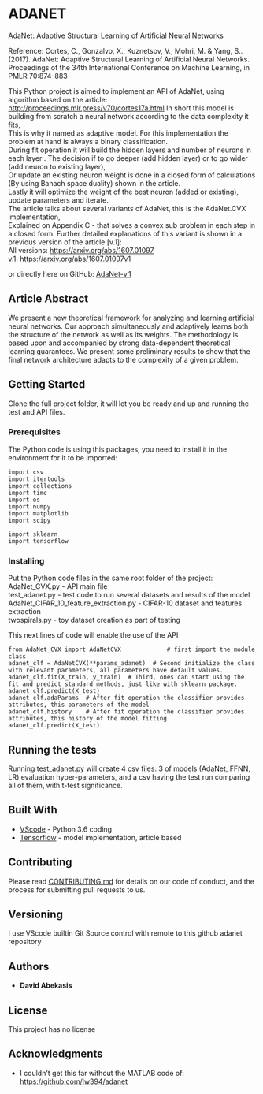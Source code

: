 # ADANET

AdaNet: Adaptive Structural Learning of Artificial Neural Networks

Reference: Cortes, C., Gonzalvo, X., Kuznetsov, V., Mohri, M. & Yang, S.. (2017). AdaNet: Adaptive Structural Learning of Artificial Neural Networks. Proceedings of the 34th International Conference on Machine Learning, in PMLR 70:874-883

This Python project is aimed to implement an API of AdaNet, using algorithm based on the article: http://proceedings.mlr.press/v70/cortes17a.html
In short this model is building from scratch a neural network according to the data complexity it fits,  
This is why it named as adaptive model. For this implementation the problem at hand is always a binary classification.  
During fit operation it will build the hidden layers and number of neurons in each layer . 
The decision if to go deeper (add hidden layer) or to go wider (add neuron to existing layer),  
Or update an existing neuron weight is done in a closed form of calculations  
(By using Banach space duality) shown in the article.  
Lastly it will optimize the weight of the best neuron (added or existing), update parameters and iterate.  
The article talks about several variants of AdaNet, this is the AdaNet.CVX implementation,  
Explained on Appendix C - that solves a convex sub problem in each step in a closed form. 
Further detailed explanations of this variant is shown in a previous version of the article [v.1]:  
All versions: https://arxiv.org/abs/1607.01097  
v.1: https://arxiv.org/abs/1607.01097v1

or directly here on GitHub: [AdaNet-v.1](https://github.com/davidabek1/adanet/blob/master/AdaNet-%20Adaptive%20Structural%20Learning%20of%20Artificial%20Neural%20Networks___1607.01097v1.pdf)


## Article Abstract

We present a new theoretical framework for analyzing and learning artificial neural
networks. Our approach simultaneously and adaptively learns both the structure
of the network as well as its weights. The methodology is based upon and accompanied
by strong data-dependent theoretical learning guarantees. We present
some preliminary results to show that the final network architecture adapts to the
complexity of a given problem.

## Getting Started

Clone the full project folder, it will let you be ready and up and running the test and API files.

### Prerequisites

The Python code is using this packages, you need to install it in the environment for it to be imported:

```
import csv
import itertools
import collections
import time
import os
import numpy
import matplotlib
import scipy

import sklearn
import tensorflow
```

### Installing

Put the Python code files in the same root folder of the project: 
AdaNet_CVX.py - API main file  
test_adanet.py - test code to run several datasets and results of the model  
AdaNet_CIFAR_10_feature_extraction.py - CIFAR-10 dataset and features extraction  
twospirals.py - toy dataset creation as part of testing 

This next lines of code will enable the use of the API  

```
from AdaNet_CVX import AdaNetCVX             # first import the module class 
adanet_clf = AdaNetCVX(**params_adanet)  # Second initialize the class with relevant parameters, all parameters have default values.
adanet_clf.fit(X_train, y_train)  # Third, ones can start using the fit and predict standard methods, just like with sklearn package.
adanet_clf.predict(X_test)
adanet_clf.adaParams  # After fit operation the classifier provides attributes, this parameters of the model
adanet_clf.history    # After fit operation the classifier provides attributes, this history of the model fitting
adanet_clf.predict(X_test)
```

## Running the tests

Running test_adanet.py will create 4 csv files: 3 of models (AdaNet, FFNN, LR) evaluation hyper-parameters, 
and a csv having the test run comparing all of them, with t-test significance.

## Built With

* [VScode](https://code.visualstudio.com/) - Python 3.6 coding
* [Tensorflow](https://www.tensorflow.org/) - model implementation, article based

## Contributing

Please read [CONTRIBUTING.md](https://gist.github.com/PurpleBooth/b24679402957c63ec426) for details on our code of conduct, and the process for submitting pull requests to us.

## Versioning

I use VScode builtin Git Source control with remote to this github adanet repository 

## Authors

* **David Abekasis**


## License

This project has no license

## Acknowledgments

* I couldn't get this far without the MATLAB code of: https://github.com/lw394/adanet

